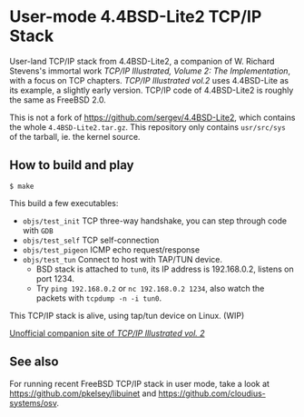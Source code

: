 User-mode 4.4BSD-Lite2 TCP/IP Stack
===================================

User-land TCP/IP stack from 4.4BSD-Lite2, a companion of W. Richard Stevens's immortal work *TCP/IP Illustrated, Volume 2: The Implementation*, with a focus on TCP chapters.  *TCP/IP Illustrated vol.2* uses 4.4BSD-Lite as its example, a slightly early version.  TCP/IP code of 4.4BSD-Lite2 is roughly the same as FreeBSD 2.0.

This is not a fork of https://github.com/sergev/4.4BSD-Lite2, which contains the whole `4.4BSD-Lite2.tar.gz`.  This repository only contains `usr/src/sys` of the tarball, ie. the kernel source.

## How to build and play

```shell
$ make
```

This build a few executables:
* `objs/test_init`  TCP three-way handshake, you can step through code with `GDB`
* `objs/test_self`  TCP self-connection
* `objs/test_pigeon`  ICMP echo request/response
* `objs/test_tun`  Connect to host with TAP/TUN device.
    * BSD stack is attached to `tun0`, its IP address is 192.168.0.2, listens on port 1234.
    * Try `ping 192.168.0.2` or `nc 192.168.0.2 1234`, also watch the packets with `tcpdump -n -i tun0`.

This TCP/IP stack is alive, using tap/tun device on Linux. (WIP)

[Unofficial companion site of _TCP/IP Illustrated vol. 2_](http://chenshuo.github.io/tcpipv2)

## See also

For running recent FreeBSD TCP/IP stack in user mode, take a look at https://github.com/pkelsey/libuinet and https://github.com/cloudius-systems/osv.
